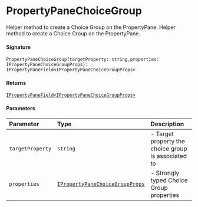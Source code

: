 # PropertyPaneChoiceGroup

Helper method to create a Choice Group on the PropertyPane. 
Helper method to create a Choice Group on the PropertyPane.

#### Signature
`PropertyPaneChoiceGroup(targetProperty: string,properties: IPropertyPaneChoiceGroupProps): IPropertyPaneField<IPropertyPaneChoiceGroupProps>`

#### Returns
[`IPropertyPaneField<IPropertyPaneChoiceGroupProps>`](ipropertypanefield.md)


#### Parameters


| Parameter	   | Type    | Description |
|:-------------|:---------------|:------------|
| `targetProperty`    | `string` | - Target property the choice group is associated to |
| `properties`    | [`IPropertyPaneChoiceGroupProps`](ipropertypanechoicegroupprops.md) | - Strongly typed Choice Group properties |

